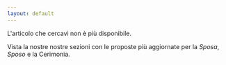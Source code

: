 ```yaml
---
layout: default
---
```


L'articolo che cercavi non è più disponibile.

Vista la nostre nostre sezioni con le proposte più aggiornate per la *Sposa*, *Sposo* e la Cerimonia.